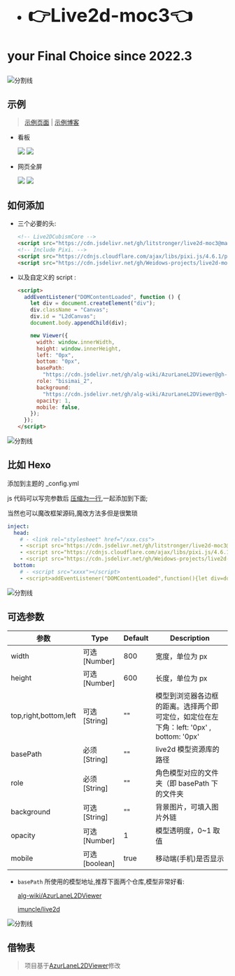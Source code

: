 <!--
 * @?: *********************************************************************
 * @Author: Weidows
 * @Date: 2022-03-20 22:26:55
 * @LastEditors: Weidows
 * @LastEditTime: 2022-03-21 00:46:05
 * @FilePath: \live2d-moc3\README.md
 * @Description:
 * @!: *********************************************************************
-->

<h1>

- ## 👉Live2d-moc3👈

your Final Choice since 2022.3

</h1>

<a>![分割线](https://cdn.jsdelivr.net/gh/Weidows/Images/img/divider.png)</a>

## 示例

> [示例页面](https://weidows-projects.github.io/live2d-moc3/) | [示例博客](https://weidows.github.io/)

- 看板

  <img src="https://cdn.jsdelivr.net/gh/litstronger/pic@master/project/live2d-moc3/demo1.webp" />

  <img src="https://cdn.jsdelivr.net/gh/litstronger/pic@master/project/live2d-moc3/demo3.webp" />

- 网页全屏

  <img src="https://cdn.jsdelivr.net/gh/litstronger/pic@master/project/live2d-moc3/demo6.webp" />

  <img src="https://cdn.jsdelivr.net/gh/litstronger/pic@master/project/live2d-moc3/demo4.webp" />

## 如何添加

- 三个必要的头:

  ```html
  <!-- Live2DCubismCore -->
  <script src="https://cdn.jsdelivr.net/gh/litstronger/live2d-moc3@master/js/frame/live2dcubismcore.min.js"></script>
  <!-- Include Pixi. -->
  <script src="https://cdnjs.cloudflare.com/ajax/libs/pixi.js/4.6.1/pixi.min.js"></script>
  <script src="https://cdn.jsdelivr.net/gh/Weidows-projects/live2d-moc3/dist/live2d.min.js"></script>
  ```

- 以及自定义的 script :

  ```html
  <script>
    addEventListener("DOMContentLoaded", function () {
      let div = document.createElement("div");
      div.className = "Canvas";
      div.id = "L2dCanvas";
      document.body.appendChild(div);

      new Viewer({
        width: window.innerWidth,
        height: window.innerHeight,
        left: "0px",
        bottom: "0px",
        basePath:
          "https://cdn.jsdelivr.net/gh/alg-wiki/AzurLaneL2DViewer@gh-pages/assets",
        role: "bisimai_2",
        background:
          "https://cdn.jsdelivr.net/gh/alg-wiki/AzurLaneL2DViewer@gh-pages/assets/bg/bg_church_jp.png",
        opacity: 1,
        mobile: false,
      });
    });
  </script>
  ```

<a>![分割线](https://cdn.jsdelivr.net/gh/Weidows/Images/img/divider.png)</a>

## 比如 Hexo

添加到主题的 \_config.yml

js 代码可以写完参数后 [压缩为一行](https://c.runoob.com/front-end/51/),一起添加到下面;

当然也可以魔改框架源码,魔改方法多但是很繁琐

```yaml
inject:
  head:
    # - <link rel="stylesheet" href="/xxx.css">
    - <script src="https://cdn.jsdelivr.net/gh/litstronger/live2d-moc3@master/js/frame/live2dcubismcore.min.js"></script>
    - <script src="https://cdnjs.cloudflare.com/ajax/libs/pixi.js/4.6.1/pixi.min.js"></script>
    - <script src="https://cdn.jsdelivr.net/gh/Weidows-projects/live2d-moc3/dist/live2d.min.js"></script>
  bottom:
    # - <script src="xxxx"></script>
    - <script>addEventListener("DOMContentLoaded",function(){let div=document.createElement("div");div.className="Canvas";div.id="L2dCanvas";document.body.appendChild(div);new Viewer({width:window.innerWidth,height:window.innerHeight,left:"0px",bottom:"0px",basePath:"https://cdn.jsdelivr.net/gh/alg-wiki/AzurLaneL2DViewer@gh-pages/assets",role:"bisimai_2",background:"https://cdn.jsdelivr.net/gh/alg-wiki/AzurLaneL2DViewer@gh-pages/assets/bg/bg_church_jp.png",opacity:1,mobile:false,})});</script>
```

<a>![分割线](https://cdn.jsdelivr.net/gh/Weidows/Images/img/divider.png)</a>

## 可选参数

| 参数                  | Type          | Default | Description                                                                             |
| --------------------- | ------------- | ------- | --------------------------------------------------------------------------------------- |
| width                 | 可选[Number]  | 800     | 宽度，单位为 px                                                                         |
| height                | 可选[Number]  | 600     | 长度，单位为 px                                                                         |
| top,right,bottom,left | 可选[String]  | ""      | 模型到浏览器各边框的距离。选择两个即可定位，如定位在左下角：left: '0px' , bottom: '0px' |
| basePath              | 必须[String]  | ""      | live2d 模型资源库的路径                                                                 |
| role                  | 必须[String]  | ""      | 角色模型对应的文件夹（即 basePath 下的文件夹                                            |
| background            | 可选[String]  | ""      | 背景图片，可填入图片外链                                                                |
| opacity               | 可选[Number]  | 1       | 模型透明度，0~1 取值                                                                    |
| mobile                | 可选[boolean] | true    | 移动端(手机)是否显示                                                                    |

- `basePath` 所使用的模型地址,推荐下面两个仓库,模型非常好看:

  [alg-wiki/AzurLaneL2DViewer](https://github.com/alg-wiki/AzurLaneL2DViewer)

  [imuncle/live2d](https://github.com/imuncle/live2d)

<a>![分割线](https://cdn.jsdelivr.net/gh/Weidows/Images/img/divider.png)</a>

## 借物表

> 项目基于[AzurLaneL2DViewer](https://github.com/alg-wiki/AzurLaneL2DViewer)修改

